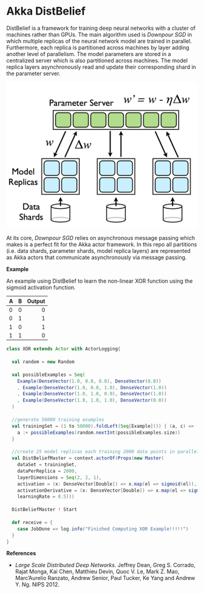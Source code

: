 Akka DistBelief
===============

DistBelief is a framework for training deep neural networks with a cluster of machines rather than GPUs.  The main
algorithm used is _Downpour SGD_ in which multiple replicas of the neural network model are trained in parallel.  Furthermore,
each replica is partitioned across machines by layer adding another level of parallelism.  The model parameters are
stored in a centralized server which is also partitioned across machines.  The model replica layers asynchronously
read and update their corresponding shard in the parameter server.

![downpour sgd](/images/downpour_sgd.png)

At its core, _Downpour SGD_ relies on asynchronous message passing which makes is a perfect fit for the Akka actor
 framework.  In this repo all partitions (i.e. data shards, parameter shards, model replica layers) are represented
 as Akka actors that communicate asynchronously via message passing.
 
 
 __Example__
 
An example using DistBelief to learn the non-linear XOR function using the sigmoid activation function.
 
| A             | B             | Output|
| ------------- |:-------------:| -----:|
| 0             | 0             |    0  |
| 0             | 1             |    1  |
| 1             | 0             |    1  |
| 1             | 1             |    0  |

```scala
class XOR extends Actor with ActorLogging{

  val random = new Random

  val possibleExamples = Seq(
    Example(DenseVector(1.0, 0.0, 0.0), DenseVector(0.0))
    , Example(DenseVector(1.0, 0.0, 1.0), DenseVector(1.0))
    , Example(DenseVector(1.0, 1.0, 0.0), DenseVector(1.0))
    , Example(DenseVector(1.0, 1.0, 1.0), DenseVector(0.0))
  )

  //generate 50000 training examples
  val trainingSet = (1 to 50000).foldLeft(Seq[Example]()) { (a, c) =>
    a :+ possibleExamples(random.nextInt(possibleExamples.size))
  }

  //create 25 model replicas each training 2000 data points in parallel
  val DistBeliefMaster = context.actorOf(Props(new Master(
    dataSet = trainingSet,
    dataPerReplica = 2000,
    layerDimensions = Seq(2, 2, 1),
    activation = (x: DenseVector[Double]) => x.map(el => sigmoid(el)),
    activationDerivative = (x: DenseVector[Double]) => x.map(el => sigmoid(el) * (1 - sigmoid(el))),
    learningRate = 0.5)))

  DistBeliefMaster ! Start

  def receive = {
    case JobDone => log.info("Finished Computing XOR Example!!!!!")
  }
}
```
 
 __References__
 
 * _Large Scale Distributed Deep Networks_.  Jeffrey Dean, Greg S. Corrado, Rajat Monga, Kai Chen, Matthieu Devin, Quoc V. Le, Mark Z. Mao, Marc’Aurelio Ranzato, Andrew Senior, Paul Tucker, Ke Yang and Andrew Y. Ng.  NIPS 2012.
